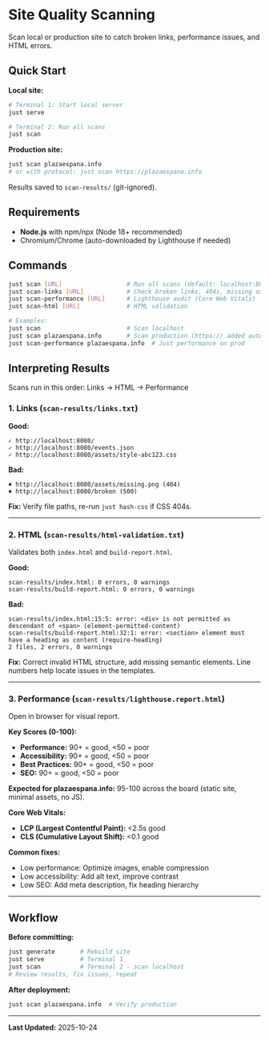 # Site Quality Scanning

Scan local or production site to catch broken links, performance issues, and HTML errors.

## Quick Start

**Local site:**
```bash
# Terminal 1: Start local server
just serve

# Terminal 2: Run all scans
just scan
```

**Production site:**
```bash
just scan plazaespana.info
# or with protocol: just scan https://plazaespana.info
```

Results saved to `scan-results/` (git-ignored).

## Requirements

- **Node.js** with npm/npx (Node 18+ recommended)
- Chromium/Chrome (auto-downloaded by Lighthouse if needed)

## Commands

```bash
just scan [URL]                  # Run all scans (default: localhost:8080)
just scan-links [URL]            # Check broken links, 404s, missing assets
just scan-performance [URL]      # Lighthouse audit (Core Web Vitals)
just scan-html [URL]             # HTML validation

# Examples:
just scan                        # Scan localhost
just scan plazaespana.info       # Scan production (https:// added automatically)
just scan-performance plazaespana.info  # Just performance on prod
```

## Interpreting Results

Scans run in this order: Links → HTML → Performance

### 1. Links (`scan-results/links.txt`)

**Good:**
```
✓ http://localhost:8080/
✓ http://localhost:8080/events.json
✓ http://localhost:8080/assets/style-abc123.css
```

**Bad:**
```
✖ http://localhost:8080/assets/missing.png (404)
✖ http://localhost:8080/broken (500)
```

**Fix:** Verify file paths, re-run `just hash-css` if CSS 404s.

---

### 2. HTML (`scan-results/html-validation.txt`)

Validates both `index.html` and `build-report.html`.

**Good:**
```
scan-results/index.html: 0 errors, 0 warnings
scan-results/build-report.html: 0 errors, 0 warnings
```

**Bad:**
```
scan-results/index.html:15:5: error: <div> is not permitted as descendant of <span> (element-permitted-content)
scan-results/build-report.html:32:1: error: <section> element must have a heading as content (require-heading)
2 files, 2 errors, 0 warnings
```

**Fix:** Correct invalid HTML structure, add missing semantic elements. Line numbers help locate issues in the templates.

---

### 3. Performance (`scan-results/lighthouse.report.html`)

Open in browser for visual report.

**Key Scores (0-100):**
- **Performance:** 90+ = good, <50 = poor
- **Accessibility:** 90+ = good, <50 = poor
- **Best Practices:** 90+ = good, <50 = poor
- **SEO:** 90+ = good, <50 = poor

**Expected for plazaespana.info:** 95-100 across the board (static site, minimal assets, no JS).

**Core Web Vitals:**
- **LCP (Largest Contentful Paint):** <2.5s good
- **CLS (Cumulative Layout Shift):** <0.1 good

**Common fixes:**
- Low performance: Optimize images, enable compression
- Low accessibility: Add alt text, improve contrast
- Low SEO: Add meta description, fix heading hierarchy

---

## Workflow

**Before committing:**
```bash
just generate       # Rebuild site
just serve          # Terminal 1
just scan           # Terminal 2 - scan localhost
# Review results, fix issues, repeat
```

**After deployment:**
```bash
just scan plazaespana.info  # Verify production
```

---

**Last Updated:** 2025-10-24

